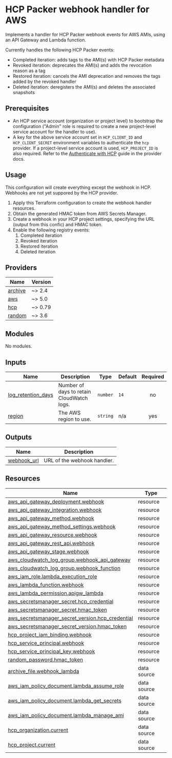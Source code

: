 # HCP Packer webhook handler for AWS

Implements a handler for HCP Packer webhook events for AWS AMIs, using an API Gateway and Lambda function.

Currently handles the following HCP Packer events:

- Completed iteration: adds tags to the AMI(s) with HCP Packer metadata
- Revoked iteration: deprecates the AMI(s) and adds the revocation reason as a tag
- Restored iteration: cancels the AMI deprecation and removes the tags added by the revoked handler
- Deleted iteration: deregisters the AMI(s) and deletes the associated snapshots

## Prerequisites

- An HCP service account (organization or project level) to bootstrap the configuration ("Admin" role is required to create a new project-level service account for the handler to use).
- A key for the above service account set in `HCP_CLIENT_ID` and `HCP_CLIENT_SECRET` environment variables to authenticate the `hcp` provider. If a project-level service account is used, `HCP_PROJECT_ID` is also required. Refer to the [Authenticate with HCP](https://registry.terraform.io/providers/hashicorp/hcp/latest/docs/guides/auth) guide in the provider docs.

## Usage

This configuration will create everything except the webhook in HCP. Webhooks are not yet suppored by the HCP provider.

1. Apply this Terraform configuration to create the webhook handler resources.
2. Obtain the generated HMAC token from AWS Secrets Manager.
3. Create a webhook in your HCP project settings, specifying the URL (output from this confic) and HMAC token.
4. Enable the following registry events:
   1. Completed iteration
   2. Revoked iteration
   3. Restored iteration
   4. Deleted iteration

<!-- BEGIN_TF_DOCS -->
## Providers

| Name | Version |
|------|---------|
| <a name="requirement_archive"></a> [archive](#requirement\_archive) | ~> 2.4 |
| <a name="requirement_aws"></a> [aws](#requirement\_aws) | ~> 5.0 |
| <a name="requirement_hcp"></a> [hcp](#requirement\_hcp) | ~> 0.79 |
| <a name="requirement_random"></a> [random](#requirement\_random) | ~> 3.6 |

## Modules

No modules.

## Inputs

| Name | Description | Type | Default | Required |
|------|-------------|------|---------|:--------:|
| <a name="input_log_retention_days"></a> [log\_retention\_days](#input\_log\_retention\_days) | Number of days to retain CloudWatch logs. | `number` | `14` | no |
| <a name="input_region"></a> [region](#input\_region) | The AWS region to use. | `string` | n/a | yes |

## Outputs

| Name | Description |
|------|-------------|
| <a name="output_webhook_url"></a> [webhook\_url](#output\_webhook\_url) | URL of the webhook handler. |

## Resources

| Name | Type |
|------|------|
| [aws_api_gateway_deployment.webhook](https://registry.terraform.io/providers/hashicorp/aws/latest/docs/resources/api_gateway_deployment) | resource |
| [aws_api_gateway_integration.webhook](https://registry.terraform.io/providers/hashicorp/aws/latest/docs/resources/api_gateway_integration) | resource |
| [aws_api_gateway_method.webhook](https://registry.terraform.io/providers/hashicorp/aws/latest/docs/resources/api_gateway_method) | resource |
| [aws_api_gateway_method_settings.webhook](https://registry.terraform.io/providers/hashicorp/aws/latest/docs/resources/api_gateway_method_settings) | resource |
| [aws_api_gateway_resource.webhook](https://registry.terraform.io/providers/hashicorp/aws/latest/docs/resources/api_gateway_resource) | resource |
| [aws_api_gateway_rest_api.webhook](https://registry.terraform.io/providers/hashicorp/aws/latest/docs/resources/api_gateway_rest_api) | resource |
| [aws_api_gateway_stage.webhook](https://registry.terraform.io/providers/hashicorp/aws/latest/docs/resources/api_gateway_stage) | resource |
| [aws_cloudwatch_log_group.webhook_api_gateway](https://registry.terraform.io/providers/hashicorp/aws/latest/docs/resources/cloudwatch_log_group) | resource |
| [aws_cloudwatch_log_group.webhook_function](https://registry.terraform.io/providers/hashicorp/aws/latest/docs/resources/cloudwatch_log_group) | resource |
| [aws_iam_role.lambda_execution_role](https://registry.terraform.io/providers/hashicorp/aws/latest/docs/resources/iam_role) | resource |
| [aws_lambda_function.webhook](https://registry.terraform.io/providers/hashicorp/aws/latest/docs/resources/lambda_function) | resource |
| [aws_lambda_permission.apigw_lambda](https://registry.terraform.io/providers/hashicorp/aws/latest/docs/resources/lambda_permission) | resource |
| [aws_secretsmanager_secret.hcp_credential](https://registry.terraform.io/providers/hashicorp/aws/latest/docs/resources/secretsmanager_secret) | resource |
| [aws_secretsmanager_secret.hmac_token](https://registry.terraform.io/providers/hashicorp/aws/latest/docs/resources/secretsmanager_secret) | resource |
| [aws_secretsmanager_secret_version.hcp_credential](https://registry.terraform.io/providers/hashicorp/aws/latest/docs/resources/secretsmanager_secret_version) | resource |
| [aws_secretsmanager_secret_version.hmac_token](https://registry.terraform.io/providers/hashicorp/aws/latest/docs/resources/secretsmanager_secret_version) | resource |
| [hcp_project_iam_binding.webhook](https://registry.terraform.io/providers/hashicorp/hcp/latest/docs/resources/project_iam_binding) | resource |
| [hcp_service_principal.webhook](https://registry.terraform.io/providers/hashicorp/hcp/latest/docs/resources/service_principal) | resource |
| [hcp_service_principal_key.webhook](https://registry.terraform.io/providers/hashicorp/hcp/latest/docs/resources/service_principal_key) | resource |
| [random_password.hmac_token](https://registry.terraform.io/providers/hashicorp/random/latest/docs/resources/password) | resource |
| [archive_file.webhook_lambda](https://registry.terraform.io/providers/hashicorp/archive/latest/docs/data-sources/file) | data source |
| [aws_iam_policy_document.lambda_assume_role](https://registry.terraform.io/providers/hashicorp/aws/latest/docs/data-sources/iam_policy_document) | data source |
| [aws_iam_policy_document.lambda_get_secrets](https://registry.terraform.io/providers/hashicorp/aws/latest/docs/data-sources/iam_policy_document) | data source |
| [aws_iam_policy_document.lambda_manage_ami](https://registry.terraform.io/providers/hashicorp/aws/latest/docs/data-sources/iam_policy_document) | data source |
| [hcp_organization.current](https://registry.terraform.io/providers/hashicorp/hcp/latest/docs/data-sources/organization) | data source |
| [hcp_project.current](https://registry.terraform.io/providers/hashicorp/hcp/latest/docs/data-sources/project) | data source |
<!-- END_TF_DOCS -->